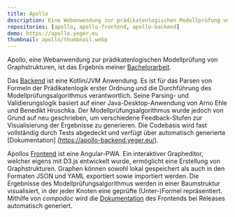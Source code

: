 ```yaml
---
title: Apollo
description: Eine Webanwendung zur prädikatenlogischen Modellprüfung von Graphstrukturen.
repositories: [apollo, apollo-frontend, apollo-backend]
demo: https://apollo.yeger.eu
thumbnail: apollo/thumbnail.webp
---
```


Apollo, eine Webanwendung zur prädikatenlogischen Modellprüfung von Graphstrukturen, ist das Ergebnis meiner [Bachelorarbeit](/de/documents/bachelor-thesis).

Das [Backend](https://github.com/DerYeger/apollo-backend/) ist eine Kotlin/JVM Anwendung.
Es ist für das Parsen von Formeln der Prädikatenlogik erster Ordnung und die Durchführung des Modellprüfungsalgorithmus verantwortlich.
Seine Parsing- und Validierungslogik basiert auf einer Java-Desktop-Anwendung von Arno Ehle und Benedikt Hruschka.
Der Modellprüfungsalgorithmus wurde jedoch von Grund auf neu geschrieben, um verschiedene Feedback-Stufen zur Visualisierung der Ergebnisse zu generieren.
Die Codebasis wird fast vollständig durch Tests abgedeckt und verfügt über automatisch generierte [Dokumentation] (https://apollo-backend.yeger.eu/).

Apollos [Frontend](https://github.com/DerYeger/apollo-frontend/) ist eine Angular-PWA.
Ein interaktiver Grapheditor, welcher eigens mit D3.js entwickelt wurde, ermöglicht eine Erstellung von Graphstrukturen.
Graphen können sowohl lokal gespeichert als auch in den Formaten JSON und YAML exportiert sowie importiert werden.
Die Ergebnisse des Modellprüfungsalgorithmus werden in einer Baumstruktur visualisiert, in der jeder Knoten eine geprüfte (Unter-)Formel repräsentiert.
Mithilfe von *compodoc* wird die [Dokumentation](https://apollo-frontend.yeger.eu/) des Frontends bei Releases automatisch generiert.
